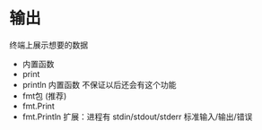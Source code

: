 # 输出
终端上展示想要的数据
* 内置函数
*  print
*  println
内置函数 不保证以后还会有这个功能
* fmt包 (推荐)
*  fmt.Print
*  fmt.Println
扩展：进程有 stdin/stdout/stderr 标准输入/输出/错误

## 
